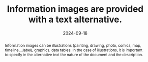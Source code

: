 ---
title: Information images are provided with a text alternative.
abstract: Information images can be illustrations (painting, drawing, photo, comics, map, timeline,…label), graphics, data tables. In the case of illustrations, it is important to specify in the alternative text the nature of the document and the description.
categories:
  - Images and media
agrege: O4113-E024
opquast: 4 113
indiceebook: "24"
description: Rule 024
before: "023"
weight: "024"
after: "025"
actif: "1"
layout: rules
date: 2024-09-18
tags:
  - Accessibility
  - Readability
objectif:
  - Allow readers in contexts or images are not visible (synthetic voice, screen reader, immersive reading) to understand the meaning of the images they cannot see.
Meo:
  - "Give each img element related to an alt attribute reproducing the information, a link next to the image playing the same role: in the content of the page, in the context of the image. In the latter case, the alternative can report the presence of this description and return it."
Controle:
  - Verify that the alt attribute of each img element concerned reproduces the information conveyed by the image.
  - Considering the scope and relevance of the description was the case.
  - Check the understanding in the absence of the image.
epubcheck: false
ace: true
humancheck: true
ReadiumGoToolkit: null
Source:
  - Opquast
Referentiel:
  - WCAG
steps:
  - Design
---
